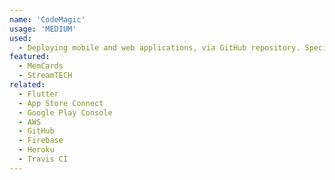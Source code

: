 ```yaml
---
name: 'CodeMagic'
usage: 'MEDIUM'
used:
  - Deploying mobile and web applications, via GitHub repository. Specifically, for deploying Flutter apps to their appropriate endpoints; including iOS to App Store Connect, Android to Google Play Store and web to Amazon Simple Storage Service (S3)
featured:
  - MemCards
  - StreamTECH
related:
  - Flutter
  - App Store Connect
  - Google Play Console
  - AWS
  - GitHub
  - Firebase
  - Heroku
  - Travis CI
---
```

